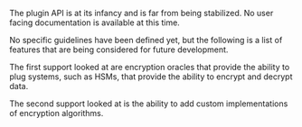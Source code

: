 The plugin API is at its infancy and is far from being stabilized.
No user facing documentation is available at this time.

No specific guidelines have been defined yet, but the following is a list of features that are being considered for
future development.

The first support looked at are encryption oracles that provide the ability to plug
systems, such as HSMs, that provide the ability to encrypt and decrypt data.

The second support looked at is the ability to add custom implementations of encryption algorithms.

